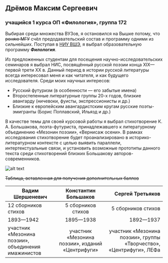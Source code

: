 ## Дрёмов Максим Сергеевич
### учащийся 1 курса ОП «Филология», группа 172

Выбирая среди множества ВУЗов, я остановился на Вышке потому, что ~~роняю МГУ~~ счёл предодавательский состав и программу одними из сильнейших. Поступая в [НИУ ВШЭ](https://www.hse.ru/ "Национальный исследовательский университет «Высшая школа экономики»"), я выбрал образовательную программу **_Филология_**.

Из предложенных студентам для посещения научно-исследовательских семинаров я выбрал НИС, посвящённый русской поэзии конца XIX—первой трети ХХ в. Данный период в истории русской литературы всегда интересовал меня и как читателя, и как будущего исследователя. Среди моих научных интересов:
+ Русский футуризм (в особенности — его забытые имена)
+ Второстепенные литературные группы 20-х годов, близкие авангарду (ничевоки, фуисты, экспрессионисты и др.)
+ Близкие к европейским авангардистским кругам русские поэты-эмигранты (Борис Поплавский, Ильязд и др.)

В качестве темы для своей курсовой работы я выбрал стихотворение К. А. Большакова, поэта-футуриста, принадлежавшего к литературному объединению «Мезонин поэзии», «Вернисаж осени». В рамках исследования стихотворение будет проанализировано в историко-литературном контексте с целью выявить параллели, интертекстуальные связи, и установить возможные прототипы данного текста среди стихотворений близких Большакову авторов-современников.

![alt text](http://librams.ru/visual/fck_images/bolshakov.jpg "Константин Аристархович Большаков")

~~Таблица, вставленная для получения дополнительных баллов~~


| Вадим Шершеневич        | Константин Большаков          | Сергей Третьяков  |
| ------------- |:-------------:| -----:|
|  12 сборников стихов     | 5 сборников стихов | 5 сборников стихов |
| 1893—1942     | 1895—1938    |   1892—1937 |
| участник «Мезонина поэзии», объединения имажинистов | участник «Мезонина поэзии», изданий «Центрифуги»      |    участник «Мезонина поэзии», группы «Творчество», «Центрифуги», ЛЕФа |
